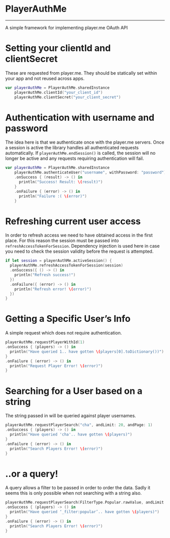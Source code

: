 # PlayerAuthMe
___
A simple framework for implementing player.me OAuth API

# Setting your clientId and clientSecret
These are requested from player.me. They should be statically set within your app and not reused across apps.
```swift
var playerAuthMe = PlayerAuthMe.sharedInstance
    playerAuthMe.clientId("your_client_id")
    playerAuthMe.clientSecret("your_client_secret")
```

# Authentication with username and password
The idea here is that we authenticate once with the player.me servers. Once a session is active the library handles all authenticated requests automatically. If `playerAuthMe.endSession()` is called, the session will no longer be active and any requests requiring authentication will fail.
```swift
var playerAuthMe = PlayerAuthMe.sharedInstance
    playerAuthMe.authenticateUser("username", withPassword: "password")
    .onSuccess { (result) -> () in
      println("Success! Result: \(result)")
    }
    .onFailure { (error) -> () in
      println("Failure :( \(error)")
    }
```

# Refreshing current user access
In order to refresh access we need to have obtained access in the first place. For this reason the session must be passed into `refreshAccessTokenForSession`. Dependency injection is used here in case you need to check the session validity before the request is attempted.
```swift
if let session = playerAuthMe.activeSession() {
  playerAuthMe.refreshAccessTokenForSession(session)
  .onSuccess({ () -> () in
    println("Refresh success!")
  })
  .onFailure({ (error) -> () in
    println("Refresh error! \(error)")
  })
}
```

# Getting a Specific User’s Info
A simple request which does not require authentication.
```swift
playerAuthMe.requestPlayerWithId(1)
.onSuccess { (players) -> () in
  println("Have queried 1.. have gotten \(players[0].toDictionary())")
}
.onFailure { (error) -> () in
  println("Request Player Error! \(error)")
}
```

# Searching for a User based on a string
The string passed in will be queried against player usernames.
```swift
playerAuthMe.requestPlayerSearch("cha", andLimit: 20, andPage: 1)
.onSuccess { (players) -> () in
  println("Have queried 'cha'.. have gotten \(players)")
}
.onFailure { (error) -> () in
  println("Search Players Error! \(error)")
}
```

# ..or a query!
A query allows a filter to be passed in order to order the data. Sadly it seems this is only possible when not searching with a string also.
```swift
playerAuthMe.requestPlayerSearch(FilterType.Popular.rawValue, andLimit: 20, andPage: 1)
.onSuccess { (players) -> () in
  println("Have queried ‘_filter:popular’.. have gotten \(players)")
}
.onFailure { (error) -> () in
  println("Search Players Error! \(error)")
}
```